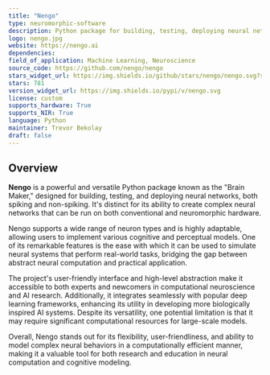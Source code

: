```yaml
---
title: "Nengo"
type: neuromorphic-software
description: Python package for building, testing, deploying neural networks, supporting many backends for SNN simulation.
logo: nengo.jpg
website: https://nengo.ai
dependencies: 
field_of_application: Machine Learning, Neuroscience
source_code: https://github.com/nengo/nengo
stars_widget_url: https://img.shields.io/github/stars/nengo/nengo.svg?style=social
stars: 781
version_widget_url: https://img.shields.io/pypi/v/nengo.svg
license: custom
supports_hardware: True
supports_NIR: True
language: Python
maintainer: Trevor Bekolay
draft: false
---
```


## Overview
**Nengo** is a powerful and versatile Python package known as the "Brain Maker," designed for building, testing, and deploying neural networks, both spiking and non-spiking. It's distinct for its ability to create complex neural networks that can be run on both conventional and neuromorphic hardware. 

Nengo supports a wide range of neuron types and is highly adaptable, allowing users to implement various cognitive and perceptual models. One of its remarkable features is the ease with which it can be used to simulate neural systems that perform real-world tasks, bridging the gap between abstract neural computation and practical application.

The project's user-friendly interface and high-level abstraction make it accessible to both experts and newcomers in computational neuroscience and AI research. Additionally, it integrates seamlessly with popular deep learning frameworks, enhancing its utility in developing more biologically inspired AI systems. Despite its versatility, one potential limitation is that it may require significant computational resources for large-scale models. 

Overall, Nengo stands out for its flexibility, user-friendliness, and ability to model complex neural behaviors in a computationally efficient manner, making it a valuable tool for both research and education in neural computation and cognitive modeling.
